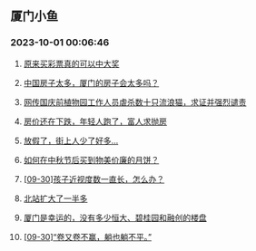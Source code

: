 ## 厦门小鱼 
### 2023-10-01 00:06:46

1. [原来买彩票真的可以中大奖](http://bbs.xmfish.com/read-htm-tid-18081327.html)

2. [中国房子太多，厦门的房子会太多吗？](http://bbs.xmfish.com/read-htm-tid-18081362.html)

3. [网传国庆前植物园工作人员虐杀数十只流浪猫，求证并强烈谴责](http://bbs.xmfish.com/read-htm-tid-18081383.html)

4. [房价还在下跌，年轻人跑了，富人求抛房](http://bbs.xmfish.com/read-htm-tid-18081367.html)

5. [放假了，街上人少了好多…](http://bbs.xmfish.com/read-htm-tid-18081387.html)

6. [如何在中秋节后买到物美价廉的月饼？](http://bbs.xmfish.com/read-htm-tid-18081249.html)

7. [[09-30]孩子近视度数一直长，怎么办？](http://bbs.xmfish.com/read-htm-tid-18081337.html)

8. [北站扩大了一半多](http://bbs.xmfish.com/read-htm-tid-18081437.html)

9. [厦门是幸运的，没有多少恒大、碧桂园和融创的楼盘](http://bbs.xmfish.com/read-htm-tid-18081385.html)

10. [[09-30]“卷又卷不赢，躺也躺不平。”](http://bbs.xmfish.com/read-htm-tid-18081378.html)

